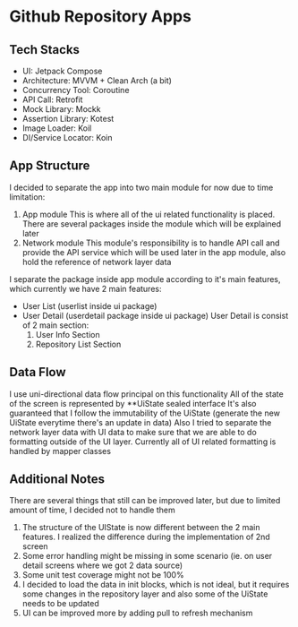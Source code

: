 # Github Repository Apps
## Tech Stacks
- UI: Jetpack Compose
- Architecture: MVVM + Clean Arch (a bit)
- Concurrency Tool: Coroutine
- API Call: Retrofit
- Mock Library: Mockk
- Assertion Library: Kotest
- Image Loader: Koil
- DI/Service Locator: Koin

## App Structure
I decided to separate the app into two main module for now due to time limitation:
1. App module
   This is where all of the ui related functionality is placed. There are several packages inside the module which will be explained later
2. Network module
   This module's responsibility is to handle API call and provide the API service which will be used later in the app module, also hold the reference of network layer data

I separate the package inside app module according to it's main features, which currently we have 2 main features:
- User List (userlist inside ui package)
- User Detail (userdetail package inside ui package)
  User Detail is consist of 2 main section:
  1. User Info Section
  2. Repository List Section

## Data Flow
I use uni-directional data flow principal on this functionality
All of the state of the screen is represented by **UiState sealed interface
It's also guaranteed that I follow the immutability of the UiState (generate the new UiState everytime there's an update in data)
Also I tried to separate the network layer data with UI data to make sure that we are able to do formatting outside of the UI layer. Currently all of UI related formatting is handled by mapper classes

## Additional Notes
There are several things that still can be improved later, but due to limited amount of time, I decided not to handle them
1. The structure of the UIState is now different between the 2 main features. I realized the difference during the implementation of 2nd screen
2. Some error handling might be missing in some scenario (ie. on user detail screens where we got 2 data source)
3. Some unit test coverage might not be 100%
4. I decided to load the data in init blocks, which is not ideal, but it requires some changes in the repository layer and also some of the UiState needs to be updated
5. UI can be improved more by adding pull to refresh mechanism